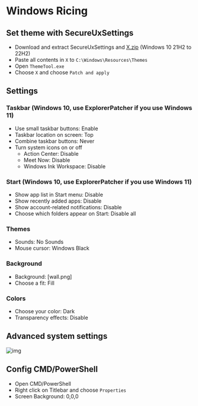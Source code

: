# Windows Ricing

## Set theme with SecureUxSettings
- Download and extract SecureUxSettings and [X.zip](X.zip) (Windows 10 21H2 to 22H2)
- Paste all contents in `X` to `C:\Windows\Resources\Themes`
- Open `ThemeTool.exe`
- Choose `X` and choose `Patch and apply`

## Settings
### Taskbar (Windows 10, use ExplorerPatcher if you use Windows 11)
- Use small taskbar buttons: Enable
- Taskbar location on screen: Top
- Combine taskbar buttons: Never
- Turn system icons on or off
    - Action Center: Disable
    - Meet Now: Disable
    - Windows Ink Workspace: Disable

### Start (Windows 10, use ExplorerPatcher if you use Windows 11)
- Show app list in Start menu: Disable
- Show recently added apps: Disable
- Show account-related notifications: Disable
- Choose which folders appear on Start: Disable all

### Themes
- Sounds: No Sounds
- Mouse cursor: Windows Black

### Background
- Background: [wall.png]
- Choose a fit: Fill

### Colors
- Choose your color: Dark
- Transparency effects: Disable

## Advanced system settings
![img](https://i.imgur.com/P9t388Q.png)

## Config CMD/PowerShell
- Open CMD/PowerShell
- Right click on Titlebar and choose `Properties`
- Screen Background: 0,0,0